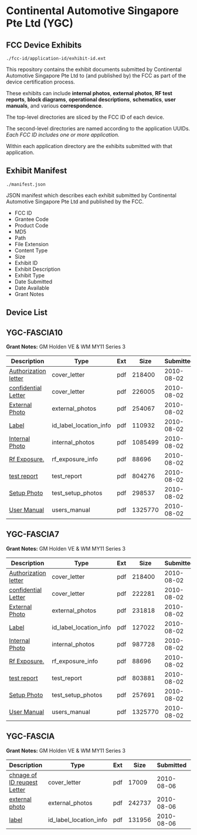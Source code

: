 # Continental Automotive Singapore Pte Ltd (YGC)
## FCC Device Exhibits

```
./fcc-id/application-id/exhibit-id.ext
```

This repository contains the exhibit documents submitted by Continental Automotive Singapore Pte Ltd to (and published by) the FCC as part of the device certification process.

These exhibits can include **internal photos**, **external photos**, **RF test reports**, **block diagrams**, **operational descriptions**, **schematics**, **user manuals**, and various **correspondence**.

The top-level directories are sliced by the FCC ID of each device.

The second-level directories are named according to the application UUIDs. *Each FCC ID includes one or more application.*

Within each application directory are the exhibits submitted with that application. 

## Exhibit Manifest

```
./manifest.json
```

JSON manifest which describes each exhibit submitted by Continental Automotive Singapore Pte Ltd and published by the FCC.

- FCC ID
- Grantee Code
- Product Code
- MD5
- Path
- File Extension
- Content Type
- Size
- Exhibit ID
- Exhibit Description
- Exhibit Type
- Date Submitted
- Date Available
- Grant Notes

## Device List
## YGC-FASCIA10
**Grant Notes:** GM Holden VE & WM MY11 Series 3

| Description | Type | Ext | Size | Submitted | Available |
| ----------- | ---- | --- | ---- | --------- | --------- |
| [Authorization letter](YGC-FASCIA10/63ce6404b34e3feca70b0ef591fe6cc6/1320874.pdf) | cover_letter | pdf | 218400 | 2010-08-02 | 2010-08-02 |
| [confidential Letter](YGC-FASCIA10/63ce6404b34e3feca70b0ef591fe6cc6/1320931.pdf) | cover_letter | pdf | 226005 | 2010-08-02 | 2010-08-02 |
| [External Photo](YGC-FASCIA10/63ce6404b34e3feca70b0ef591fe6cc6/1320935.pdf) | external_photos | pdf | 254067 | 2010-08-02 | 2010-08-02 |
| [Label](YGC-FASCIA10/63ce6404b34e3feca70b0ef591fe6cc6/1320936.pdf) | id_label_location_info | pdf | 110932 | 2010-08-02 | 2010-08-02 |
| [Internal Photo](YGC-FASCIA10/63ce6404b34e3feca70b0ef591fe6cc6/1320937.pdf) | internal_photos | pdf | 1085499 | 2010-08-02 | 2010-08-02 |
| [Rf Exposure.](YGC-FASCIA10/63ce6404b34e3feca70b0ef591fe6cc6/1320885.pdf) | rf_exposure_info | pdf | 88696 | 2010-08-02 | 2010-08-02 |
| [test report](YGC-FASCIA10/63ce6404b34e3feca70b0ef591fe6cc6/1320939.pdf) | test_report | pdf | 804276 | 2010-08-02 | 2010-08-02 |
| [Setup Photo](YGC-FASCIA10/63ce6404b34e3feca70b0ef591fe6cc6/1320940.pdf) | test_setup_photos | pdf | 298537 | 2010-08-02 | 2010-08-02 |
| [User Manual](YGC-FASCIA10/63ce6404b34e3feca70b0ef591fe6cc6/1320888.pdf) | users_manual | pdf | 1325770 | 2010-08-02 | 2010-08-02 |
## YGC-FASCIA7
**Grant Notes:** GM Holden VE & WM MY11 Series 3

| Description | Type | Ext | Size | Submitted | Available |
| ----------- | ---- | --- | ---- | --------- | --------- |
| [Authorization letter](YGC-FASCIA7/bc5dfb32e7d93317adc785f5348a55bf/1320874.pdf) | cover_letter | pdf | 218400 | 2010-08-02 | 2010-08-02 |
| [confidential Letter](YGC-FASCIA7/bc5dfb32e7d93317adc785f5348a55bf/1320876.pdf) | cover_letter | pdf | 222281 | 2010-08-02 | 2010-08-02 |
| [External Photo](YGC-FASCIA7/bc5dfb32e7d93317adc785f5348a55bf/1320882.pdf) | external_photos | pdf | 231818 | 2010-08-02 | 2010-08-02 |
| [Label](YGC-FASCIA7/bc5dfb32e7d93317adc785f5348a55bf/1320883.pdf) | id_label_location_info | pdf | 127022 | 2010-08-02 | 2010-08-02 |
| [Internal Photo](YGC-FASCIA7/bc5dfb32e7d93317adc785f5348a55bf/1320884.pdf) | internal_photos | pdf | 987728 | 2010-08-02 | 2010-08-02 |
| [Rf Exposure.](YGC-FASCIA7/bc5dfb32e7d93317adc785f5348a55bf/1320885.pdf) | rf_exposure_info | pdf | 88696 | 2010-08-02 | 2010-08-02 |
| [test report](YGC-FASCIA7/bc5dfb32e7d93317adc785f5348a55bf/1320886.pdf) | test_report | pdf | 803881 | 2010-08-02 | 2010-08-02 |
| [Setup Photo](YGC-FASCIA7/bc5dfb32e7d93317adc785f5348a55bf/1320887.pdf) | test_setup_photos | pdf | 257691 | 2010-08-02 | 2010-08-02 |
| [User Manual](YGC-FASCIA7/bc5dfb32e7d93317adc785f5348a55bf/1320888.pdf) | users_manual | pdf | 1325770 | 2010-08-02 | 2010-08-02 |
## YGC-FASCIA
**Grant Notes:** GM Holden VE & WM MY11 Series 3

| Description | Type | Ext | Size | Submitted | Available |
| ----------- | ---- | --- | ---- | --------- | --------- |
| [chnage of ID reuqest Letter](YGC-FASCIA/43a484c3ab7e72fedffc2b2633f0e4be/1323422.pdf) | cover_letter | pdf | 17009 | 2010-08-06 | 2010-08-06 |
| [external photo](YGC-FASCIA/43a484c3ab7e72fedffc2b2633f0e4be/1323423.pdf) | external_photos | pdf | 242737 | 2010-08-06 | 2010-08-06 |
| [label](YGC-FASCIA/43a484c3ab7e72fedffc2b2633f0e4be/1323424.pdf) | id_label_location_info | pdf | 131956 | 2010-08-06 | 2010-08-06 |
